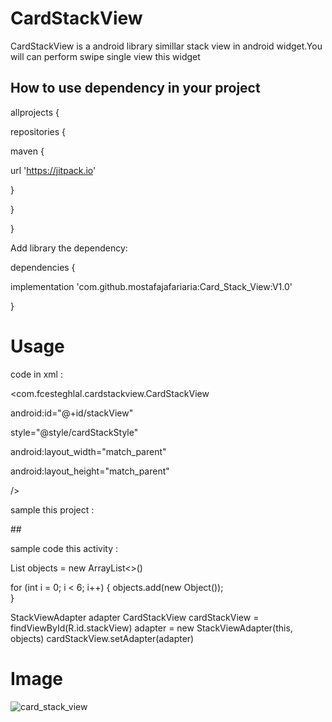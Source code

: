 # CardStackView
CardStackView is a android library simillar stack view in android widget.You  will can perform swipe single view this widget

## How to use dependency in your project

allprojects {

 repositories {
 
  maven { 
  
  url 'https://jitpack.io'
  
  }
  
}
     
 }
 
Add library the dependency:


dependencies {
   
  implementation 'com.github.mostafajafariaria:Card_Stack_View:V1.0'
    
  }
  # Usage
  
  code in xml :
  
  <com.fcesteghlal.cardstackview.CardStackView
  
   android:id="@+id/stackView"
            
   style="@style/cardStackStyle"
            
   android:layout_width="match_parent"
            
   android:layout_height="match_parent"
            
   />
  
  sample this project :
  
  ##<style name="cardStackStyle">
 
   name="viewsMarginTop" 48dp      
   name="viewAlpha" true      
   name="maxViews" 4     
   name="firstAlpha"1   
   name="stepAlpha" 0.07
   name="viewsMarginLeftRight" 60dp 
   name="viewAnimDuration">200 
        
   </style>
    
   sample code this activity : 
    
   List<Object> objects = new ArrayList<>()
 
   for (int i = 0; i < 6; i++)
   {
    objects.add(new Object());  
   }
             
   StackViewAdapter adapter
   CardStackView cardStackView = findViewById(R.id.stackView)
   adapter = new StackViewAdapter(this, objects)
   cardStackView.setAdapter(adapter)
       
   # Image
   ![card_stack_view](https://github.com/mostafajafariaria/Card_Stack_View/blob/master/cardStack.PNG)
       
        
       
